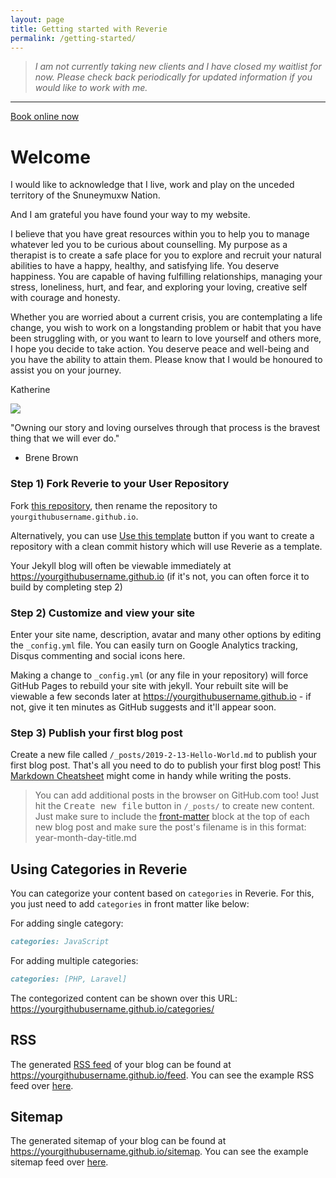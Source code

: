 ```yaml
---
layout: page
title: Getting started with Reverie
permalink: /getting-started/
---
```



>*I am not currently taking new clients ​and I have closed my waitlist for now. Please check back periodically for updated information if you would like to work with me.*

---

[Book online now](https://app.acuityscheduling.com/schedule.php?owner=18436745)

Welcome
=======

I would like to acknowledge that I live, work and play on the unceded territory of the Snuneymuxw Nation.  
  
And I am grateful you have found your way to my website.   
  
I believe that you have great resources within you to help you to manage whatever led you to be curious about counselling. My purpose as a therapist is to create a safe place for you to explore and recruit your natural abilities to have a happy, healthy, and satisfying life. You deserve happiness. You are capable of having fulfilling relationships, managing your stress, loneliness, hurt, and fear, and exploring your loving, creative self with courage and honesty.  
  
Whether you are worried about a current crisis, you are contemplating a life change, you wish to work on a longstanding problem or habit that you have been struggling with, or you want to learn to love yourself and others more, I hope you decide to take action. You deserve peace and well-being and you have the ability to attain them. Please know that I would be honoured to assist you on your journey.   
  
Katherine


![](https://onepathleft.com/katherinelushcounselling/images/Kat%20Homepage.jpeg)


"Owning our story and loving ourselves through that process is the bravest thing that we will ever do."   
- Brene Brown



### Step 1) Fork Reverie to your User Repository

Fork [this repository](https://github.com/amitmerchant1990/reverie), then rename the repository to `yourgithubusername.github.io`.

Alternatively, you can use [Use this template](https://github.com/amitmerchant1990/reverie/generate) button if you want to create a repository with a clean commit history which will use Reverie as a template.

Your Jekyll blog will often be viewable immediately at <https://yourgithubusername.github.io> (if it's not, you can often force it to build by completing step 2)

### Step 2) Customize and view your site

Enter your site name, description, avatar and many other options by editing the `_config.yml` file. You can easily turn on Google Analytics tracking, Disqus commenting and social icons here.

Making a change to `_config.yml` (or any file in your repository) will force GitHub Pages to rebuild your site with jekyll. Your rebuilt site will be viewable a few seconds later at <https://yourgithubusername.github.io> - if not, give it ten minutes as GitHub suggests and it'll appear soon.

### Step 3) Publish your first blog post

Create a new file called `/_posts/2019-2-13-Hello-World.md` to publish your first blog post. That's all you need to do to publish your first blog post! This [Markdown Cheatsheet](https://github.com/adam-p/markdown-here/wiki/Markdown-Cheatsheet) might come in handy while writing the posts.

> You can add additional posts in the browser on GitHub.com too! Just hit the <kbd>Create new file</kbd> button in `/_posts/` to create new content. Just make sure to include the [front-matter](http://jekyllrb.com/docs/frontmatter/) block at the top of each new blog post and make sure the post's filename is in this format: year-month-day-title.md

## Using Categories in Reverie

You can categorize your content based on `categories` in Reverie. For this, you just need to add `categories` in front matter like below:

For adding single category:

```md
categories: JavaScript
```

For adding multiple categories:

```md
categories: [PHP, Laravel]
```

The contegorized content can be shown over this URL: <https://yourgithubusername.github.io/categories/>

## RSS

The generated [RSS feed](https://en.wikipedia.org/wiki/RSS) of your blog can be found at <https://yourgithubusername.github.io/feed>. You can see the example RSS feed over [here](https://www.amitmerchant.com/reverie/feed).

## Sitemap

The generated sitemap of your blog can be found at <https://yourgithubusername.github.io/sitemap>. You can see the example sitemap feed over [here](https://www.amitmerchant.com/reverie/sitemap).

